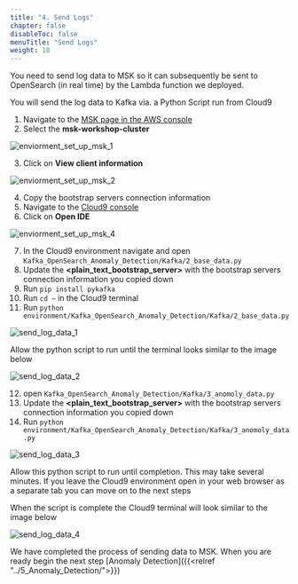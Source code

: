 ```yaml
---
title: "4. Send Logs"
chapter: false
disableToc: false
menuTitle: "Send Logs"
weight: 10
---
```


You need to send log data to MSK so it can subsequently be sent to OpenSearch (in real time) by the Lambda function we deployed. 

You will send the log data to Kafka via. a Python Script run from Cloud9

1. Navigate to the [MSK page in the AWS console](https://us-east-1.console.aws.amazon.com/msk/home)
2. Select the **msk-workshop-cluster**

![enviorment_set_up_msk_1](/images/anomaly-detection-w-msk/enviorment_set_up_msk_1.png)

3. Click on **View client information**

![enviorment_set_up_msk_2](/images/anomaly-detection-w-msk/enviorment_set_up_msk_2.png)

4. Copy the bootstrap servers connection information
5. Navigate to the [Cloud9 console](https://us-east-1.console.aws.amazon.com/cloud9/home)
6. Click on **Open IDE**

![enviorment_set_up_msk_4](/images/anomaly-detection-w-msk/enviorment_set_up_msk_4.png) 

7. In the Cloud9 environment navigate and open ```Kafka_OpenSearch_Anomaly_Detection/Kafka/2_base_data.py``` 
8. Update the **<plain_text_bootstrap_server>** with the bootstrap servers connection information you copied down
9. Run ```pip install pykafka``` 
10. Run ```cd ~``` in the Cloud9 terminal
11. Run ```python environment/Kafka_OpenSearch_Anomaly_Detection/Kafka/2_base_data.py```

![send_log_data_1](/images/anomaly-detection-w-msk/send_log_data_1.png)

Allow the python script to run until the terminal looks similar to the image below

![send_log_data_2](/images/anomaly-detection-w-msk/send_log_data_2.png)

12. open ```Kafka_OpenSearch_Anomaly_Detection/Kafka/3_anomoly_data.py```
13. Update the **<plain_text_bootstrap_server>** with the bootstrap servers connection information you copied down
14. Run ```python environment/Kafka_OpenSearch_Anomaly_Detection/Kafka/3_anomoly_data.py```

![send_log_data_3](/images/anomaly-detection-w-msk/send_log_data_3.png)

Allow this python script to run until completion. This may take several minutes. If you leave the Cloud9 environment open in your web browser as a separate tab you can move on to the next steps

When the script is complete the Cloud9 terminal will look similar to the image below 

![send_log_data_4](/images/anomaly-detection-w-msk/send_log_data_4.png)

We have completed the process of sending data to MSK. When you are ready begin the next step [Anomaly Detection]({{<relref "../5_Anomaly_Detection/">}})